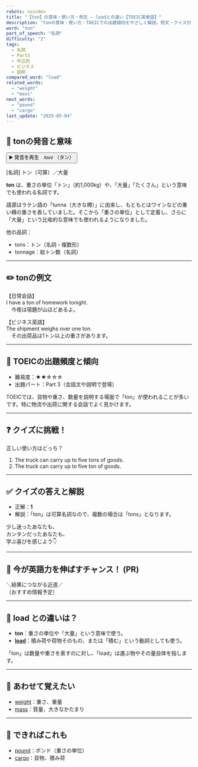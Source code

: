 ```yaml
---
robots: noindex
title: "【ton】の意味・使い方・例文 ― loadとの違い【TOEIC英単語】"
description: "tonの意味・使い方・TOEICでの出題傾向をやさしく解説。例文・クイズ付きでloadとの違いもわかりやすく学べます。"
word: "ton"
part_of_speech: "名詞"
difficulty: "2"
tags:
  - 名詞
  - Part3
  - 中立的
  - ビジネス
  - 説明
compared_word: "load"
related_words:
  - "weight"
  - "mass"
next_words:
  - "pound"
  - "cargo"
last_update: "2025-05-04"
---
```


## 🔰 tonの発音と意味

<button class="play-audio" onclick="playTTS('ton')">
  <span class="play-audio-main">
    ▶️ 発音を再生　/tʌn/
  </span>
  <span class="play-audio-sub">
    （タン）
  </span>
</button>

[名詞] トン（可算）／大量

**ton** は、重さの単位「トン」（約1,000kg）や、「大量」「たくさん」という意味でも使われる名詞です。

語源はラテン語の「tunna（大きな樽）」に由来し、もともとはワインなどの重い樽の重さを表していました。そこから「重さの単位」として定着し、さらに「大量」という比喩的な意味でも使われるようになりました。

他の品詞：  
- tons：トン（名詞・複数形）
- tonnage：総トン数（名詞）

---

## ✏️ tonの例文

【日常会話】  
I have a ton of homework tonight.  
　今夜は宿題が山ほどあるよ。

【ビジネス英語】  
The shipment weighs over one ton.  
　その出荷品は1トン以上の重さがあります。

---

## 🎯 TOEICの出題頻度と傾向

- 難易度：★★☆☆☆
- 出題パート：Part 3（会話文や説明で登場）

TOEICでは、貨物や重さ、数量を説明する場面で「ton」が使われることが多いです。特に物流や出荷に関する会話でよく見かけます。

---

## ❓ クイズに挑戦！

正しい使い方はどっち？

1. The truck can carry up to five tons of goods.  
2. The truck can carry up to five ton of goods.

---

## ✅ クイズの答えと解説

- 正解：**1**
- 解説：「ton」は可算名詞なので、複数の場合は「tons」となります。

少し迷ったあなたも、  
カンタンだったあなたも、  
学ぶ喜びを感じよう👇️

---

## 🚀 今が英語力を伸ばすチャンス！ (PR)

<div class="info-center">
＼結果につながる近道／<br>  
（おすすめ情報予定）
</div>

---

## 🤔  load との違いは？

- **ton**：重さの単位や「大量」という意味で使う。
- **[load](/word/load)**：積み荷や荷物そのもの、または「積む」という動詞としても使う。

「ton」は数量や重さを表すのに対し、「load」は運ぶ物やその量自体を指します。

---

## 🧩 あわせて覚えたい

- [weight](/word/weight)：重さ、重量
- [mass](/word/mass)：質量、大きなかたまり

---

## 📖 できればこれも

- [pound](/word/pound)：ポンド（重さの単位）
- [cargo](/word/cargo)：貨物、積み荷

<!-- cvid: aid32_bid32 -->
